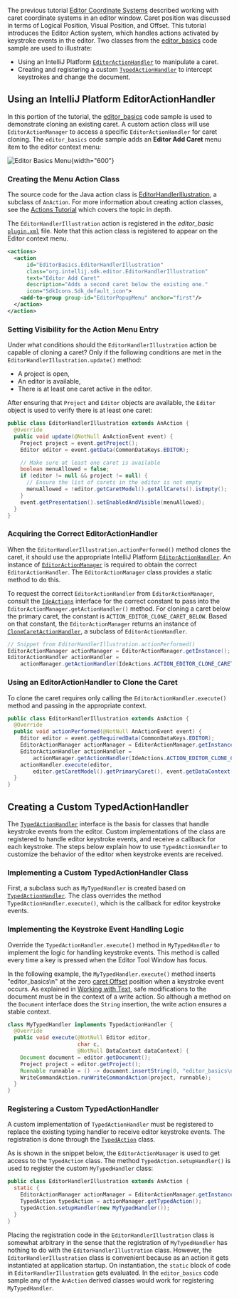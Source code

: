 [//]: # (title: 3. Handling Editor Events)

<!-- Copyright 2000-2022 JetBrains s.r.o. and other contributors. Use of this source code is governed by the Apache 2.0 license that can be found in the LICENSE file. -->

The previous tutorial [Editor Coordinate Systems](coordinates_system.md) described working with caret coordinate systems in an editor window.
Caret position was discussed in terms of Logical Position, Visual Position, and Offset.
This tutorial introduces the Editor Action system, which handles actions activated by keystroke events in the editor.
Two classes from the [editor_basics](%gh-sdk-samples%/editor_basics) code sample are used to illustrate:
* Using an IntelliJ Platform [`EditorActionHandler`](%gh-ic%/platform/platform-api/src/com/intellij/openapi/editor/actionSystem/EditorActionHandler.java) to manipulate a caret.
* Creating and registering a custom [`TypedActionHandler`](%gh-ic%/platform/platform-api/src/com/intellij/openapi/editor/actionSystem/TypedActionHandler.java) to intercept keystrokes and change the document.

## Using an IntelliJ Platform EditorActionHandler

In this portion of the tutorial, the [editor_basics](%gh-sdk-samples%/editor_basics) code sample is used to demonstrate cloning an existing caret.
A custom action class will use `EditorActionManager` to access a specific `EditorActionHandler` for caret cloning.
The `editor_basics` code sample adds an **Editor Add Caret** menu item to the editor context menu:

![Editor Basics Menu](basics.png){width="600"}

### Creating the Menu Action Class

The source code for the Java action class is [EditorHandlerIllustration](%gh-sdk-samples%/editor_basics/src/main/java/org/intellij/sdk/editor/EditorHandlerIllustration.java), a subclass of `AnAction`.
For more information about creating action classes, see the [Actions Tutorial](action_system.md) which covers the topic in depth.

The `EditorHandlerIllustration` action is registered in the _editor_basic_ [`plugin.xml`](%gh-sdk-samples%/editor_basics/src/main/resources/META-INF/plugin.xml) file.
Note that this action class is registered to appear on the Editor context menu.

```xml
<actions>
  <action
      id="EditorBasics.EditorHandlerIllustration"
      class="org.intellij.sdk.editor.EditorHandlerIllustration"
      text="Editor Add Caret"
      description="Adds a second caret below the existing one."
      icon="SdkIcons.Sdk_default_icon">
    <add-to-group group-id="EditorPopupMenu" anchor="first"/>
  </action>
</action>
```

### Setting Visibility for the Action Menu Entry

Under what conditions should the `EditorHandlerIllustration` action be capable of cloning a caret?
Only if the following conditions are met in the `EditorHandlerIllustration.update()` method:
* A project is open,
* An editor is available,
* There is at least one caret active in the editor.

After ensuring that `Project` and `Editor` objects are available, the `Editor` object is used to verify there is at least one caret:

```java
public class EditorHandlerIllustration extends AnAction {
  @Override
  public void update(@NotNull AnActionEvent event) {
    Project project = event.getProject();
    Editor editor = event.getData(CommonDataKeys.EDITOR);

    // Make sure at least one caret is available
    boolean menuAllowed = false;
    if (editor != null && project != null) {
      // Ensure the list of carets in the editor is not empty
      menuAllowed = !editor.getCaretModel().getAllCarets().isEmpty();
    }
    event.getPresentation().setEnabledAndVisible(menuAllowed);
  }
}
```

### Acquiring the Correct EditorActionHandler

When the `EditorHandlerIllustration.actionPerformed()` method clones the caret, it should use the appropriate IntelliJ Platform [`EditorActionHandler`](%gh-ic%/platform/platform-api/src/com/intellij/openapi/editor/actionSystem/EditorActionHandler.java).
An instance of [`EditorActionManager`](%gh-ic%/platform/platform-api/src/com/intellij/openapi/editor/actionSystem/EditorActionManager.java) is required to obtain the correct `EditorActionHandler`.
The `EditorActionManager` class provides a static method to do this.

To request the correct `EditorActionHandler` from `EditorActionManager`, consult the [`IdeActions`](%gh-ic%/platform/ide-core/src/com/intellij/openapi/actionSystem/IdeActions.java) interface for the correct constant to pass into the `EditorActionManager.getActionHandler()` method.
For cloning a caret below the primary caret, the constant is `ACTION_EDITOR_CLONE_CARET_BELOW`.
Based on that constant, the `EditorActionManager` returns an instance of [`CloneCaretActionHandler`](%gh-ic%/platform/platform-impl/src/com/intellij/openapi/editor/actions/CloneCaretActionHandler.java), a subclass of `EditorActionHandler`.

```java
// Snippet from EditorHandlerIllustration.actionPerformed()
EditorActionManager actionManager = EditorActionManager.getInstance();
EditorActionHandler actionHandler =
    actionManager.getActionHandler(IdeActions.ACTION_EDITOR_CLONE_CARET_BELOW);
```

### Using an EditorActionHandler to Clone the Caret

To clone the caret requires only calling the `EditorActionHandler.execute()` method and passing in the appropriate context.

```java
public class EditorHandlerIllustration extends AnAction {
  @Override
  public void actionPerformed(@NotNull AnActionEvent event) {
    Editor editor = event.getRequiredData(CommonDataKeys.EDITOR);
    EditorActionManager actionManager = EditorActionManager.getInstance();
    EditorActionHandler actionHandler =
        actionManager.getActionHandler(IdeActions.ACTION_EDITOR_CLONE_CARET_BELOW);
    actionHandler.execute(editor,
        editor.getCaretModel().getPrimaryCaret(), event.getDataContext());
  }
}
```

## Creating a Custom TypedActionHandler

The [`TypedActionHandler`](%gh-ic%/platform/platform-api/src/com/intellij/openapi/editor/actionSystem/TypedActionHandler.java) interface is the basis for classes that handle keystroke events from the editor.
Custom implementations of the class are registered to handle editor keystroke events, and receive a callback for each keystroke.
The steps below explain how to use `TypedActionHandler` to customize the behavior of the editor when keystroke events are received.

### Implementing a Custom TypedActionHandler Class

First, a subclass such as `MyTypedHandler` is created based on [`TypedActionHandler`](%gh-ic%/platform/platform-api/src/com/intellij/openapi/editor/actionSystem/TypedActionHandler.java).
The class overrides the method `TypedActionHandler.execute()`, which is the callback for editor keystroke events.

### Implementing the Keystroke Event Handling Logic

Override the `TypedActionHandler.execute()` method in `MyTypedHandler` to implement the logic for handling keystroke events.
This method is called every time a key is pressed when the Editor Tool Window has focus.

In the following example, the `MyTypedHandler.execute()` method inserts "editor_basics\n" at the zero [caret Offset](coordinates_system.md#caret-offset) position when a keystroke event occurs.
As explained in [Working with Text](working_with_text.md#safely-replacing-selected-text-in-the-document), safe modifications to the document must be in the context of a write action.
So although a method on the `Document` interface does the `String` insertion, the write action ensures a stable context.

```java
class MyTypedHandler implements TypedActionHandler {
  @Override
  public void execute(@NotNull Editor editor,
                      char c,
                      @NotNull DataContext dataContext) {
    Document document = editor.getDocument();
    Project project = editor.getProject();
    Runnable runnable = () -> document.insertString(0, "editor_basics\n");
    WriteCommandAction.runWriteCommandAction(project, runnable);
  }
}
```

### Registering a Custom TypedActionHandler

A custom implementation of `TypedActionHandler` must be registered to replace the existing typing handler to receive editor keystroke events.
The registration is done through the [`TypedAction`](%gh-ic%/platform/platform-api/src/com/intellij/openapi/editor/actionSystem/TypedAction.java) class.

As is shown in the snippet below, the `EditorActionManager` is used to get access to the `TypedAction` class.
The method `TypedAction.setupHandler()` is used to register the custom `MyTypedHandler` class:

```java
public class EditorHandlerIllustration extends AnAction {
  static {
    EditorActionManager actionManager = EditorActionManager.getInstance();
    TypedAction typedAction = actionManager.getTypedAction();
    typedAction.setupHandler(new MyTypedHandler());
  }
}
```

Placing the registration code in the `EditorHandlerIllustration` class is somewhat arbitrary in the sense that the registration of `MyTypedHandler` has nothing to do with the `EditorHandlerIllustration` class.
However, the `EditorHandlerIllustration` class is convenient because as an action it gets instantiated at application startup.
On instantiation, the `static` block of code in `EditorHandlerIllustration` gets evaluated.
In the `editor_basics` code sample any of the `AnAction` derived classes would work for registering `MyTypedHandler`.
